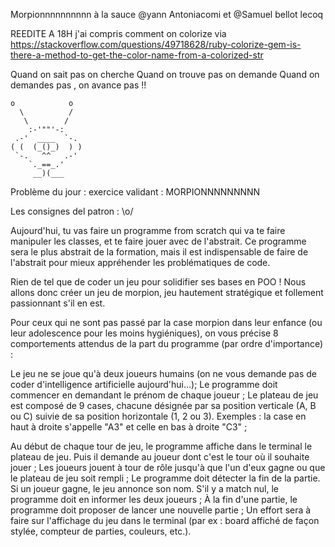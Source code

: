 Morpionnnnnnnnnn à la sauce @yann Antoniacomi et @Samuel bellot lecoq

REEDITE A 18H j'ai compris comment on colorize via https://stackoverflow.com/questions/49718628/ruby-colorize-gem-is-there-a-method-to-get-the-color-name-from-a-colorized-str

Quand on sait pas on cherche
Quand on trouve pas on demande
Quand on demandes pas , on avance pas !! 

    o            o
      \          /
       \        /
        :-'""'-:
     .-'  ____  `-.
    ( (  (_()_)  ) )
     `-.   ^^   .-'
        `._==_.'
         __)(___


Problème du jour : exercice validant : MORPIONNNNNNNNN

Les consignes del patron : \o/

Aujourd'hui, tu vas faire un programme from scratch qui va te faire manipuler les classes, et te faire jouer avec de l'abstrait. Ce programme sera le plus abstrait de la formation, mais il est indispensable de faire de l'abstrait pour mieux appréhender les problématiques de code.

Rien de tel que de coder un jeu pour solidifier ses bases en POO ! Nous allons donc créer un jeu de morpion, jeu hautement stratégique et follement passionnant s'il en est.

Pour ceux qui ne sont pas passé par la case morpion dans leur enfance (ou leur adolescence pour les moins hygiéniques), on vous précise 8 comportements attendus de la part du programme (par ordre d'importance) :

Le jeu ne se joue qu'à deux joueurs humains (on ne vous demande pas de coder d'intelligence artificielle aujourd'hui…);
Le programme doit commencer en demandant le prénom de chaque joueur ;
Le plateau de jeu est composé de 9 cases, chacune désignée par sa position verticale (A, B ou C) suivie de sa position horizontale (1, 2 ou 3). Exemples : la case en haut à droite s'appelle "A3" et celle en bas à droite "C3" ;

Au début de chaque tour de jeu, le programme affiche dans le terminal le plateau de jeu. Puis il demande au joueur dont c'est le tour où il souhaite jouer ;
Les joueurs jouent à tour de rôle jusqu'à que l'un d'eux gagne ou que le plateau de jeu soit rempli ;
Le programme doit détecter la fin de la partie. Si un joueur gagne, le jeu annonce son nom. S'il y a match nul, le programme doit en informer les deux joueurs ;
À la fin d'une partie, le programme doit proposer de lancer une nouvelle partie ;
Un effort sera à faire sur l'affichage du jeu dans le terminal (par ex : board affiché de façon stylée, compteur de parties, couleurs, etc.).



